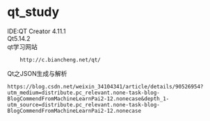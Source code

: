 # qt_study  

IDE:QT Creator 4.11.1  
Qt5.14.2  
qt学习网站  
```  
    http://c.biancheng.net/qt/  
```  
Qt之JSON生成与解析  
```  
https://blog.csdn.net/weixin_34104341/article/details/90526954?utm_medium=distribute.pc_relevant.none-task-blog-BlogCommendFromMachineLearnPai2-12.nonecase&depth_1-utm_source=distribute.pc_relevant.none-task-blog-BlogCommendFromMachineLearnPai2-12.nonecase
```  
